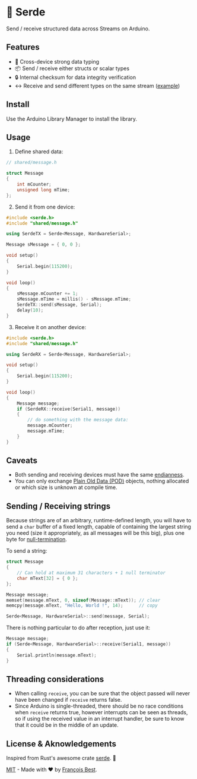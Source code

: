 # 📡 Serde

Send / receive structured data across Streams on Arduino.

## Features

- 💪 Cross-device strong data typing
- 📦 Send / receive either structs or scalar types
- 🔒 Internal checksum for data integrity verification
- ↔️ Receive and send different types on the same stream
  ([example](./examples/DifferentTypesForTXandRX/DifferentTypesForTXandRX.ino))

## Install

Use the Arduino Library Manager to install the library.

## Usage

1. Define shared data:

```cpp
// shared/message.h

struct Message
{
    int mCounter;
    unsigned long mTime;
};
```

2. Send it from one device:

```cpp
#include <serde.h>
#include "shared/message.h"

using SerdeTX = Serde<Message, HardwareSerial>;

Message sMessage = { 0, 0 };

void setup()
{
    Serial.begin(115200);
}

void loop()
{
    sMessage.mCounter += 1;
    sMessage.mTime = millis() - sMessage.mTime;
    SerdeTX::send(sMessage, Serial);
    delay(10);
}
```

3. Receive it on another device:

```cpp
#include <serde.h>
#include "shared/message.h"

using SerdeRX = Serde<Message, HardwareSerial>;

void setup()
{
    Serial.begin(115200);
}

void loop()
{
    Message message;
    if (SerdeRX::receive(Serial1, message))
    {
        // do something with the message data:
        message.mCounter;
        message.mTime;
    }
}
```

## Caveats

- Both sending and receiving devices must have the same
  [endianness](https://en.wikipedia.org/wiki/Endianness).
- You can only exchange [Plain Old Data (POD)](https://stackoverflow.com/questions/146452/what-are-pod-types-in-c)
  objects, nothing allocated or which size is unknown at compile time.

## Sending / Receiving strings

Because strings are of an arbitrary, runtime-defined length, you will have
to send a `char` buffer of a fixed length, capable of containing the
largest string you need (size it appropriately, as all messages will be
this big), plus one byte for
[null-termination](https://en.wikipedia.org/wiki/Null-terminated_string).

To send a string:

```cpp
struct Message
{
    // Can hold at maximum 31 characters + 1 null terminator
    char mText[32] = { 0 };
};

Message message;
memset(message.mText, 0, sizeof(Message::mText)); // clear
memcpy(message.mText, "Hello, World !", 14);      // copy

Serde<Message, HardwareSerial>::send(message, Serial);
```

There is nothing particular to do after reception, just use it:

```cpp
Message message;
if (Serde<Message, HardwareSerial>::receive(Serial1, message))
{
    Serial.println(message.mText);
}
```

## Threading considerations

- When calling `receive`, you can be sure that the object passed will
  never have been changed if `receive` returns false.
- Since Arduino is single-threaded, there should be no race conditions
  when `receive` returns true, however interrupts can be seen as threads,
  so if using the received value in an interrupt handler, be sure to know
  that it could be in the middle of an update.

## License & Aknowledgements

Inspired from Rust's awesome crate [serde](https://crates.io/crates/serde). 🦀

[MIT](https://github.com/47ng/typescript-library-starter/blob/master/LICENSE) - Made with ❤️ by [François Best](https://francoisbest.com).
